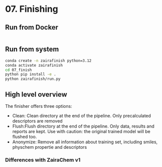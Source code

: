 # 07. Finishing

## Run from Docker

```bash


```

## Run from system 

```bash
conda create -n zairafinish python=3.12
conda activate zairafinish
cd 07_finish
python pip install -e .
python zairafinish/run.py
```

## High level overview
The finisher offers three options:
- Clean: Clean directory at the end of the pipeline. Only precalculated descriptors are removed
- Flush:Flush directory at the end of the pipeline. Only data, results and reports are kept. Use with caution: the original trained model will be flushed too.
- Anonymize: Remove all information about training set, including smiles, physchem propertie and descriptors

### Differences with ZairaChem v1
